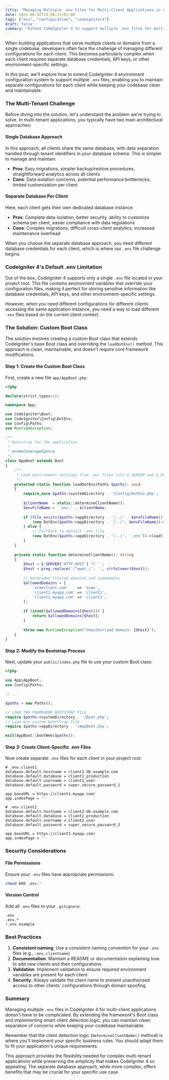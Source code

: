 ```yaml
---
title: "Managing Multiple .env Files for Multi-Client Applications in CodeIgniter 4"
date: 2025-06-02T14:08:21+01:00
tags: ["env", "configuration", "codeigniter4"]
draft: false
summary: "Extend CodeIgniter 4 to support multiple .env files for multi-client applications using a custom Boot class that automatically loads client-specific configurations based on domain detection."
---
```


When building applications that serve multiple clients or domains from a single codebase, developers often face the challenge of managing different configurations for each client. This becomes particularly complex when each client requires separate database credentials, API keys, or other environment-specific settings. 

In this post, we'll explore how to extend CodeIgniter 4 environment configuration system to support multiple `.env` files, enabling you to maintain separate configurations for each client while keeping your codebase clean and maintainable.

### The Multi-Tenant Challenge

Before diving into the solution, let's understand the problem we're trying to solve. In multi-tenant applications, you typically have two main architectural approaches:

#### Single Database Approach

In this approach, all clients share the same database, with data separation handled through tenant identifiers in your database schema. This is simpler to manage and maintain:

- **Pros**: Easy migrations, simpler backup/restore procedures, straightforward analytics across all clients
- **Cons**: Data isolation concerns, potential performance bottlenecks, limited customization per client

#### Separate Database Per Client

Here, each client gets their own dedicated database instance:

- **Pros**: Complete data isolation, better security, ability to customize schema per client, easier compliance with data regulations
- **Cons**: Complex migrations, difficult cross-client analytics, increased maintenance overhead

When you choose the separate database approach, you need different database credentials for each client, which is where our `.env` file challenge begins.

### CodeIgniter 4's Default .env Limitation

Out of the box, CodeIgniter 4 supports only a single `.env` file located in your project root. This file contains environment variables that override your configuration files, making it perfect for storing sensitive information like database credentials, API keys, and other environment-specific settings.

However, when you need different configurations for different clients accessing the same application instance, you need a way to load different `.env` files based on the current client context.

### The Solution: Custom Boot Class

The solution involves creating a custom Boot class that extends CodeIgniter's base Boot class and overriding the `loadDotEnv()` method. This approach is clean, maintainable, and doesn't require core framework modifications.

#### Step 1: Create the Custom Boot Class

First, create a new file `app/AppBoot.php`:

```php
<?php

declare(strict_types=1);

namespace App;

use CodeIgniter\Boot;
use CodeIgniter\Config\DotEnv;
use Config\Paths;
use RuntimeException;

/**
 * Bootstrap for the application
 *
 * @codeCoverageIgnore
 */
class AppBoot extends Boot
{
    /**
     * Load environment settings from .env files into $_SERVER and $_ENV
     */
    protected static function loadDotEnv(Paths $paths): void
    {
        require_once $paths->systemDirectory . '/Config/DotEnv.php';
        
        $clientName  = static::determineClientName();
        $envFileName = '.env.' . $clientName;
        
        if (file_exists($paths->appDirectory . '/../' . $envFileName)) {
            (new DotEnv($paths->appDirectory . '/../', $envFileName))->load();
        } else {
            // Fallback to default .env file
            (new DotEnv($paths->appDirectory . '/../', '.env'))->load();
        }
    }
    
    private static function determineClientName(): string
    {
        $host = $_SERVER['HTTP_HOST'] ?? '';
        $host = preg_replace('/^www\./', '', strtolower($host));
    
        // Hardcoded trusted domains and subdomains
        $allowedDomains = [
            'acmeclient.com'    => 'acme',
            'client1.myapp.com' => 'client1',
            'client2.myapp.com' => 'client2',
        ];
    
        if (isset($allowedDomains[$host])) {
            return $allowedDomains[$host];
        }
    
        throw new RuntimeException("Unauthorized domain: {$host}");
    }
}
```

#### Step 2: Modify the Bootstrap Process

Next, update your `public/index.php` file to use your custom Boot class:

```php
<?php

use App\AppBoot;
use Config\Paths;

// ...

$paths = new Paths();

// LOAD THE FRAMEWORK BOOTSTRAP FILE
require $paths->systemDirectory . '/Boot.php';
// Load our custom bootstrap file
require $paths->appDirectory . '/AppBoot.php';

exit(AppBoot::bootWeb($paths));
```

#### Step 3: Create Client-Specific .env Files

Now create separate `.env` files for each client in your project root:

```dotenv
# .env.client1
database.default.hostname = client1-db.example.com
database.default.database = client1_production
database.default.username = client1_user
database.default.password = super_secure_password_1

app.baseURL = https://client1.myapp.com/
app.indexPage = ''

# .env.client2
database.default.hostname = client2-db.example.com
database.default.database = client2_production
database.default.username = client2_user
database.default.password = super_secure_password_2

app.baseURL = https://client2.myapp.com/
app.indexPage = ''
```

### Security Considerations

#### File Permissions

Ensure your `.env` files have appropriate permissions:

```bash
chmod 600 .env.*
```

#### Version Control

Add all `.env` files to your `.gitignore`:

```gitignore
.env
.env.*
!.env.example
```

### Best Practices

1. **Consistent naming**: Use a consistent naming convention for your `.env` files (e.g., `.env.clientname`)
2. **Documentation**: Maintain a README or documentation explaining how to add new clients and their configurations
3. **Validation**: Implement validation to ensure required environment variables are present for each client
4. **Security**: Always validate the client name to prevent unauthorized access to other clients' configurations through domain spoofing

### Summary

Managing multiple `.env` files in CodeIgniter 4 for multi-client applications doesn't have to be complicated. By extending the framework's Boot class and implementing smart client detection logic, you can maintain clean separation of concerns while keeping your codebase maintainable.

Remember that the client detection logic (`determineClientName()` method) is where you'll implement your specific business rules. You should adapt them to fit your application's unique requirements.

This approach provides the flexibility needed for complex multi-tenant applications while preserving the simplicity that makes CodeIgniter 4 so appealing. The separate database approach, while more complex, offers benefits that may be crucial for your specific use case.